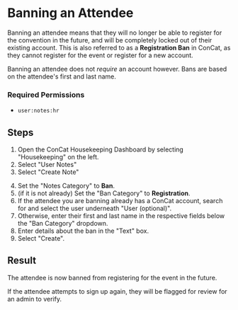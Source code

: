 # Banning an Attendee

Banning an attendee means that they will no longer be able to register for the convention in the future, and will be completely locked out of their existing account. This is also referred to as a **Registration Ban** in ConCat, as they cannot register for the event or register for a new account.

Banning an attendee does not *require* an account however. Bans are based on the attendee's first and last name.

<!-- IMAGES TODO -->

### Required Permissions
* `user:notes:hr`

## Steps

1. Open the ConCat Housekeeping Dashboard by selecting "Housekeeping" on the left.
2. Select "User Notes"
3. Select "Create Note"
<!-- Insert screenshot -->
4. Set the "Notes Category" to **Ban**.
  1. (if it is not already) Set the "Ban Category" to **Registration**.
5. If the attendee you are banning already has a ConCat account, search for and select the user underneath "User (optional)".
  1. Otherwise, enter their first and last name in the respective fields below the "Ban Category" dropdown.
6. Enter details about the ban in the "Text" box.
7. Select "Create".

## Result

The attendee is now banned from registering for the event in the future.
<!-- Screenshot of the user note. -->
<!-- Screenshot of the account's profile. -->

If the attendee attempts to sign up again, they will be flagged for review for an admin to verify.
<!-- Screenshot of an account pending review. -->